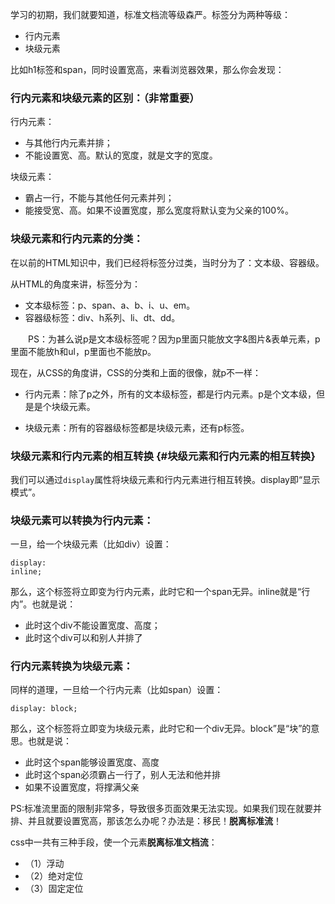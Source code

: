 学习的初期，我们就要知道，标准文档流等级森严。标签分为两种等级：

* 行内元素
* 块级元素

比如h1标签和span，同时设置宽高，来看浏览器效果，那么你会发现：



### **行内元素和块级元素的区别：**（非常重要）

行内元素：

* 与其他行内元素并排；
* 不能设置宽、高。默认的宽度，就是文字的宽度。

块级元素：

* 霸占一行，不能与其他任何元素并列；
* 能接受宽、高。如果不设置宽度，那么宽度将默认变为父亲的100%。

### **块级元素和行内元素的分类：**

在以前的HTML知识中，我们已经将标签分过类，当时分为了：文本级、容器级。

从HTML的角度来讲，标签分为：

* 文本级标签：p、span、a、b、i、u、em。
* 容器级标签：div、h系列、li、dt、dd。

　　PS：为甚么说p是文本级标签呢？因为p里面只能放文字&图片&表单元素，p里面不能放h和ul，p里面也不能放p。



现在，从CSS的角度讲，CSS的分类和上面的很像，就p不一样：

* 行内元素：除了p之外，所有的文本级标签，都是行内元素。p是个文本级，但是是个块级元素。

* 块级元素：所有的容器级标签都是块级元素，还有p标签。

### 块级元素和行内元素的相互转换 {#块级元素和行内元素的相互转换}

我们可以通过`display`属性将块级元素和行内元素进行相互转换。display即“显示模式”。

### 块级元素可以转换为行内元素：

一旦，给一个块级元素（比如div）设置：

```
display: 
inline;
```

那么，这个标签将立即变为行内元素，此时它和一个span无异。inline就是“行内”。也就是说：

* 此时这个div不能设置宽度、高度；
* 此时这个div可以和别人并排了

### 行内元素转换为块级元素：

同样的道理，一旦给一个行内元素（比如span）设置：

```
display: block;
```

那么，这个标签将立即变为块级元素，此时它和一个div无异。block”是“块”的意思。也就是说：

* 此时这个span能够设置宽度、高度
* 此时这个span必须霸占一行了，别人无法和他并排
* 如果不设置宽度，将撑满父亲



PS:标准流里面的限制非常多，导致很多页面效果无法实现。如果我们现在就要并排、并且就要设置宽高，那该怎么办呢？办法是：移民！**脱离标准流**！

css中一共有三种手段，使一个元素**脱离标准文档流**：

* （1）浮动
* （2）绝对定位
* （3）固定定位



